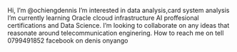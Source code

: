  Hi, I’m @ochiengdennis
 I’m interested in data analysis,card system analysis
 I’m currently learning Oracle clcoud infrastructure AI proffesional certifications and Data Science.
 I’m looking to collaborate on any ideas that reasonate around telecommunication enginering.
 How to reach me on tell 0799491852 facebook on denis onyango
 

<!---
ochiengdennis/ochiengdennis is a ✨ special ✨ repository because its `README.md` (this file) appears on your GitHub profile.
You can click the Preview link to take a look at your changes.
--->
